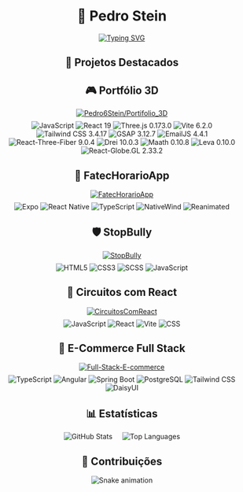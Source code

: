 <div align="center">

# 🚀 Pedro Stein  
[![Typing SVG](https://readme-typing-svg.demolab.com?font=Fira+Code&size=30&duration=4000&pause=1000&color=22D3E6&width=435&lines=Full+Stack+Developer;Open+Source+Contributor;Tech+Enthusiast)](https://git.io/typing-svg)

## 🌟 Projetos Destacados
<div class="repo-card">
  <h2>🎮 Portfólio 3D</h2>
  <a href="https://github.com/Pedro6Stein/Portifolio_3D">
<img
  src="https://github-readme-stats.vercel.app/api/pin/?username=Pedro6Stein&repo=Portifolio_3D&theme=radical&cache_seconds=360"
  alt="Pedro6Stein/Portifolio_3D"
/>

  </a>
  <div style="margin-top: 8px;">
    <img src="https://img.shields.io/badge/JavaScript-ES6+-F7DF1E?logo=javascript&cache_seconds=300" alt="JavaScript" />
    <img src="https://img.shields.io/badge/React-19-61DAFB?logo=react&cache_seconds=300" alt="React 19" />
    <img src="https://img.shields.io/badge/Three.js-0.173.0-000000?logo=three.js&cache_seconds=300" alt="Three.js 0.173.0" />
    <img src="https://img.shields.io/badge/Vite-6.2.0-FFCB2B?logo=vite&cache_seconds=300" alt="Vite 6.2.0" />
    <img src="https://img.shields.io/badge/TailwindCSS-3.4.17-38B2AC?logo=tailwind-css&cache_seconds=300" alt="Tailwind CSS 3.4.17" />
    <img src="https://img.shields.io/badge/GSAP-3.12.7-88ce02?logo=greensock&cache_seconds=300" alt="GSAP 3.12.7" />
    <img src="https://img.shields.io/badge/EmailJS-4.4.1-FF4088?logo=mailchimp&cache_seconds=300" alt="EmailJS 4.4.1" />
    <img src="https://img.shields.io/badge/React–Three–Fiber-9.0.4-61DAFB?logo=react&cache_seconds=300" alt="React-Three-Fiber 9.0.4" />
    <img src="https://img.shields.io/badge/Drei-10.0.3-000000?cache_seconds=300" alt="Drei 10.0.3" />
    <img src="https://img.shields.io/badge/Maath-0.10.8-000000?cache_seconds=300" alt="Maath 0.10.8" />
    <img src="https://img.shields.io/badge/Leva-0.10.0-000000?cache_seconds=300" alt="Leva 0.10.0" />
    <img src="https://img.shields.io/badge/React–Globe.GL-2.33.2-000000?cache_seconds=300" alt="React-Globe.GL 2.33.2" />
  </div>
</div>

<div class="repo-card">
  <h2>📅 FatecHorarioApp</h2>
  <a href="https://github.com/Pedro6Stein/FatecHorarioApp">
    <img
      src="https://github-readme-stats.vercel.app/api/pin/?username=Pedro6Stein&repo=FatecHorarioApp&theme=radical&cache_seconds=300"
      alt="FatecHorarioApp"
    />
  </a>
  <div style="margin-top: 8px;">
    <img src="https://img.shields.io/badge/Expo-53.0.9-4CAF50?logo=expo&cache_seconds=300" alt="Expo" />
    <img src="https://img.shields.io/badge/React%20Native-0.79.2-61DAFB?logo=react&cache_seconds=300" alt="React Native" />
    <img src="https://img.shields.io/badge/TypeScript-5.8.3-3178C6?logo=typescript&cache_seconds=300" alt="TypeScript" />
    <img src="https://img.shields.io/badge/NativeWind-F7DF1E?logo=tailwind-css&cache_seconds=300" alt="NativeWind" />
    <img src="https://img.shields.io/badge/Reanimated-3.17.4-000000?logo=react&cache_seconds=300" alt="Reanimated" />
  </div>
</div>

<div class="repo-card">
  <h2>🛡 StopBully</h2>
  <a href="https://github.com/Pedro6Stein/StopBully">
    <img
      src="https://github-readme-stats.vercel.app/api/pin/?username=Pedro6Stein&repo=StopBully&theme=radical&cache_seconds=300"
      alt="StopBully"
    />
  </a>
  <div style="margin-top: 8px;">
    <img src="https://img.shields.io/badge/HTML5-E34F26?logo=html5&cache_seconds=300" alt="HTML5" />
    <img src="https://img.shields.io/badge/CSS3-1572B6?logo=css3&cache_seconds=300" alt="CSS3" />
    <img src="https://img.shields.io/badge/SCSS-CC6699?logo=sass&cache_seconds=300" alt="SCSS" />
    <img src="https://img.shields.io/badge/JavaScript-ES6+-F7DF1E?logo=javascript&cache_seconds=300" alt="JavaScript" />
  </div>
</div>

<div class="repo-card">
  <h2>🔌 Circuitos com React</h2>
  <a href="https://github.com/Pedro6Stein/CircuitosComReact">
     <img
    src="https://github-readme-stats.vercel.app/api/pin/?username=Pedro6Stein&repo=CircuitosComReact&theme=radical&cache_seconds=300&desc=Simulador%20de%20circuitos%20el%C3%A9tricos%20em%20React%20%2B%20Vite"
    alt="CircuitosComReact"
  />
  </a>
  <div style="margin-top: 8px;">
    <img src="https://img.shields.io/badge/JavaScript-ES6+-F7DF1E?logo=javascript&cache_seconds=300" alt="JavaScript" />
    <img src="https://img.shields.io/badge/React-18-61DAFB?logo=react&cache_seconds=300" alt="React" />
    <img src="https://img.shields.io/badge/Vite-FFCB2B?logo=vite&cache_seconds=300" alt="Vite" />
    <img src="https://img.shields.io/badge/CSS-1572B6?logo=css3&cache_seconds=300" alt="CSS" />
  </div>
</div>

<div class="repo-card">
  <h2>🛒 E-Commerce Full Stack</h2>
  <a href="https://github.com/Pedro6Stein/Full-Stack-E-commerce">
    <img
      src="https://github-readme-stats.vercel.app/api/pin/?username=Pedro6Stein&repo=Full-Stack-E-commerce&theme=radical&cache_seconds=300"
      alt="Full-Stack-E-commerce"
    />
  </a>
  <div style="margin-top: 8px;">
    <img src="https://img.shields.io/badge/TypeScript-3178C6?logo=typescript&cache_seconds=300" alt="TypeScript" />
    <img src="https://img.shields.io/badge/Angular-DB001B?logo=angular&cache_seconds=300" alt="Angular" />
    <img src="https://img.shields.io/badge/Spring%20Boot-6DB33F?logo=spring&cache_seconds=300" alt="Spring Boot" />
    <img src="https://img.shields.io/badge/PostgreSQL-316192?logo=postgresql&cache_seconds=300" alt="PostgreSQL" />
    <img src="https://img.shields.io/badge/TailwindCSS-38B2AC?logo=tailwind-css&cache_seconds=300" alt="Tailwind CSS" />
    <img src="https://img.shields.io/badge/DaisyUI-F59E0B?logo=daisyui&cache_seconds=300" alt="DaisyUI" />
  </div>
</div>

## 📊 Estatísticas

<div style="display: flex; justify-content: center; gap: 20px; flex-wrap: wrap;">
  <img src="https://github-readme-stats.vercel.app/api?username=Pedro6Stein&show_icons=true&theme=radical&cache_seconds=300" alt="GitHub Stats" />
  <img src="https://github-readme-stats.vercel.app/api/top-langs/?username=Pedro6Stein&layout=compact&theme=radical&cache_seconds=300" alt="Top Languages" />
</div>

## 🐍 Contribuições

![Snake animation](https://raw.githubusercontent.com/Pedro6Stein/Pedro6Stein/output/github-contribution-grid-snake.svg)

</div>
